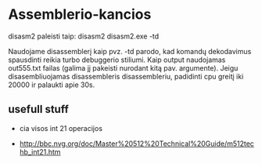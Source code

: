 # Assemblerio-kancios
disasm2 paleisti taip:
disasm2 disasm2.exe -td

Naudojame disassemblerį kaip pvz. 
-td parodo, kad komandų dekodavimus spausdinti reikia turbo debuggerio stiliumi. 
Kaip output naudojamas out555.txt failas (galima jį pakeisti nurodant kitą pav. argumente).
Jeigu disasembliuojamas disassembleris disassembleriu, padidinti cpu greitį iki 20000 ir palaukti apie 30s.


## usefull stuff
* cia visos int 21 operacijos

* http://bbc.nvg.org/doc/Master%20512%20Technical%20Guide/m512techb_int21.htm

